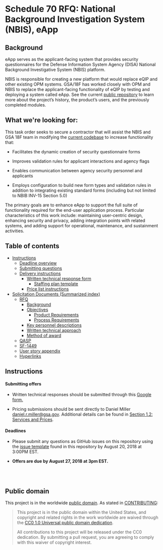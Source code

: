# Schedule 70 RFQ: National Background Investigation System (NBIS), eApp

## Background
eApp serves as the applicant-facing system that provides security questionnaires for the Defense Information System Agency (DISA) National Background Investigative System (NBIS) platform.

NBIS is responsible for creating a new platform that would replace eQIP and other existing OPM systems. GSA/18F has worked closely with OPM and NBIS to replace the applicant-facing functionality of eQIP by testing and deploying a system called eApp. See the current [public repository](https://github.com/18F/e-QIP-prototype) to learn more about the project’s history, the product’s users, and the previously completed modules.

## What we're looking for:
This task order seeks to secure a contractor that will assist the NBIS and GSA 18F team in modifying the [current codebase](https://github.com/18F/e-QIP-prototype) to increase functionality that:


* Facilitates the dynamic creation of security questionnaire forms

* Improves validation rules for applicant interactions and agency flags

* Enables communication between agency security personnel and applicants

* Employs configuration to build new form types and validation rules in addition to integrating existing standard forms (including but not limited to NBIB INV-15 Section 5.0)

The primary goals are to enhance eApp to support the full suite of functionality required for the end-user application process. Particular characteristics of this work include: maintaining user-centric design, enhancing security and privacy, adding integration points with related systems, and adding support for operational, maintenance, and sustainment activities.


## Table of contents

* [Instructions](https://github.com/18F/s70-disa-eapp/blob/master/README.md#instructions)
  * [Deadline overview](https://github.com/18F/s70-disa-eapp/blob/master/README.md#deadlines)
  * [Submitting questions](https://github.com/18F/s70-disa-eapp/blob/master/README.md#deadlines)
  * [Delivery instructions](https://github.com/18F/s70-disa-eapp/blob/master/eApp_RFQ.md#109-delivery-instructions)
    * [Written technical response form](https://docs.google.com/forms/d/e/1FAIpQLScoBipqNlJT8lON3QUhR_zVINasbmvubNBxZXRLkh-bQBkc7A/viewform?usp=sf_link)
      * [Staffing plan template](https://github.com/18F/s70-disa-eapp/blob/master/staffing_plan_template.xlsx)
    * [Price list instructions](https://github.com/18F/s70-disa-eapp/blob/master/eApp_RFQ.md#12-services-and-prices)
* [Solicitation Documents (Summarized index)]()
  * [RFQ](https://github.com/18F/s70-disa-eapp/blob/master/eApp_RFQ.md)
    * [Background](https://github.com/18F/s70-disa-eapp/blob/master/eApp_RFQ.md#22-background)
    * [Objectives](https://github.com/18F/s70-disa-eapp/blob/master/eApp_RFQ.md#23-objectives)
      * [Product Requirements](https://github.com/18F/s70-disa-eapp/blob/master/eApp_RFQ.md#product-requirements)
      * [Process Requirements](https://github.com/18F/s70-disa-eapp/blob/master/eApp_RFQ.md#process-requirements)
    * [Key personnel descriptions](https://github.com/18F/s70-disa-eapp/blob/master/eApp_RFQ.md#61-key-personnel)
    * [Written technical approach](https://github.com/18F/s70-disa-eapp/blob/master/eApp_RFQ.md#106-submission-of-the-written-technical-quote)
    * [Method of award](https://github.com/18F/s70-disa-eapp/blob/master/eApp_RFQ.md#111-method-of-award)
  * [QASP](https://github.com/18F/s70-disa-eapp/blob/master/QASP.md)
  * [SF-1449](https://github.com/18F/s70-disa-eapp/blob/master/Attachment%20A%20-%20%20RFQ%20ID11180065%20-%20SF1449.pdf)
  * [User story appendix](https://github.com/18F/s70-disa-eapp/blob/master/eApp_user_story_appendix.md)
  * [Hyperlinks](https://github.com/18F/s70-disa-eapp/blob/master/eApp_hyperlinks.md)


## Instructions

#### Submitting offers
* Written technical responses should be submitted through this [Google form.](https://docs.google.com/forms/d/e/1FAIpQLScoBipqNlJT8lON3QUhR_zVINasbmvubNBxZXRLkh-bQBkc7A/viewform?usp=sf_link)

* Pricing submissions should be sent directly to Daniel Miller [daniel.r.miller@gsa.gov](mailto:daniel.r.miller@gsa.gov). Additional details can be found in [Section 1.2: Services and Prices](https://github.com/18F/s70-disa-eapp/blob/master/eApp_RFQ.md#12-services-and-prices).

#### Deadlines
* Please submit any questions as GitHub issues on this repository using the [issue template](https://github.com/18F/s70-disa-eapp/blob/master/ISSUE_TEMPLATE.md) found in this repository by August 20, 2018 at 3:00PM EST.

* **Offers are due by August 27, 2018 at 3pm EST.**
<br>
<br>


## Public domain

This project is in the worldwide [public domain](LICENSE.md). As stated in [CONTRIBUTING](CONTRIBUTING.md):

> This project is in the public domain within the United States, and copyright and related rights in the work worldwide are waived through the [CC0 1.0 Universal public domain dedication](https://creativecommons.org/publicdomain/zero/1.0/).
>
> All contributions to this project will be released under the CC0 dedication. By submitting a pull request, you are agreeing to comply with this waiver of copyright interest.

<br>
<br>
<br>
<br>
<br>
<br>
<br>
<br>
<br>
<br>
<br>
<br>
<br>
<br>
<br>
<br>

